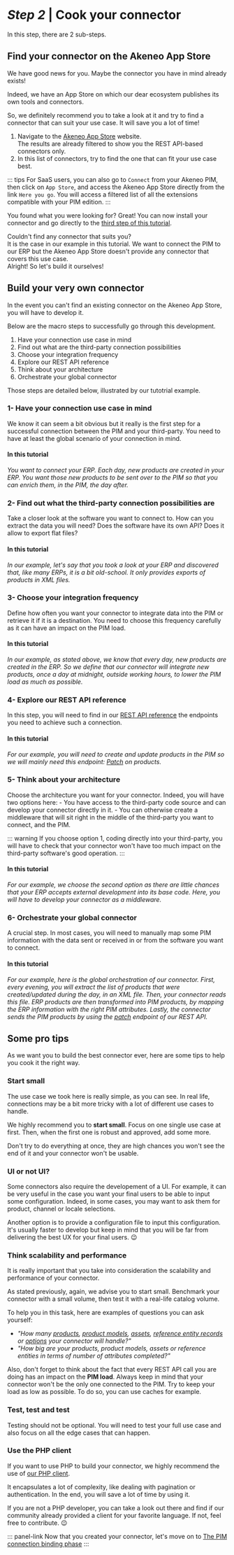 # _Step 2_ | Cook your connector

In this step, there are 2 sub-steps.

## Find your connector on the Akeneo App Store

We have good news for you. Maybe the connector you have in mind already exists!

Indeed, we have an App Store on which our dear ecosystem publishes its own tools and connectors.

So, we definitely recommend you to take a look at it and try to find a connector that can suit your use case. It will save you a lot of time!

1. Navigate to the [Akeneo App Store](https://apps.akeneo.com/extensions?edition=all&version=all&api_use=1&sort=date) website.  
The results are already filtered to show you the REST API-based connectors only.
1. In this list of connectors, try to find the one that can fit your use case best.

::: tips
For SaaS users, you can also go to `Connect` from your Akeneo PIM, then click on `App Store`, and access the Akeneo App Store directly from the link `Here you go`. You will access a filtered list of all the extensions compatible with your PIM edition. 
:::

You found what you were looking for? Great! You can now install your connector and go directly to the [third step of this tutorial](/getting-started/connect-the-pim-4x/step-3.html).

Couldn't find any connector that suits you?  
It is the case in our example in this tutorial. We want to connect the PIM to our ERP but the Akeneo App Store doesn't provide any connector that covers this use case.  
Alright! So let's build it ourselves!

## Build your very own connector

In the event you can't find an existing connector on the Akeneo App Store, you will have to develop it. 

Below are the macro steps to successfully go through this development.
1. Have your connection use case in mind
2. Find out what are the third-party connection possibilities
3. Choose your integration frequency
4. Explore our REST API reference
5. Think about your architecture
6. Orchestrate your global connector

Those steps are detailed below, illustrated by our tutotrial example.

### 1- Have your connection use case in mind

We know it can seem a bit obvious but it really is the first step for a successful connection between the PIM and your third-party. You need to have at least the global scenario of your connection in mind.

#### In this tutorial
_You want to connect your ERP. Each day, new products are created in your ERP. You want those new products to be sent over to the PIM so that you can enrich them, in the PIM, the day after._

### 2- Find out what the third-party connection possibilities are

Take a closer look at the software you want to connect to. How can you extract the data you will need? Does the software have its own API? Does it allow to export flat files?  

#### In this tutorial
_In our example, let's say that you took a look at your ERP and discovered that, like many ERPs, it is a bit old-school. It only provides exports of products in XML files._

### 3- Choose your integration frequency
Define how often you want your connector to integrate data into the PIM or retrieve it if it is a destination. You need to choose this frequency carefully as it can have an impact on the PIM load.

#### In this tutorial
_In our example, as stated above, we know that every day, new products are created in the ERP. So we define that our connector will integrate new products, once a day at midnight, outside working hours, to lower  the PIM load as much as possible._

### 4- Explore our REST API reference
In this step, you will need to find in our [REST API reference](/api-reference-index.html) the endpoints you need to achieve such a connection. 

#### In this tutorial
_For our example, you will need to create and update products in the PIM so we will mainly need this endpoint: [Patch](/api-reference.html#patch_products) on products._

### 5- Think about your architecture
Choose the architecture you want for your connector. Indeed, you will have two options here:
    - You have access to the third-party code source and can develop your connector directly in it.
    - You can otherwise create a middleware that will sit right in the middle of the third-party you want to connect, and the PIM.

::: warning
If you choose option 1, coding directly into your third-party, you will have to check that your connector won't have too much impact on the third-party software's good operation.
:::

#### In this tutorial
_For our example, we choose the second option as there are little chances that your ERP accepts external development into its base code. Here, you will have to develop your connector as a middleware._

### 6- Orchestrate your global connector

A crucial step. In most cases, you will need to manually map some PIM information with the data sent or received in or from the software you want to connect.

#### In this tutorial
_For our example, here is the global orchestration of our connector. First, every evening, you will extract the list of products that were created/updated during the day, in an XML file. Then, your connector reads this file. ERP products are then transformed into PIM products, by mapping the ERP information with the right PIM attributes. Lastly, the connector sends the PIM products by using the [patch](/api-reference.html#patch_products) endpoint of our REST API._

## Some pro tips

As we want you to build the best connector ever, here are some tips to help you cook it the right way.

### Start small
The use case we took here is really simple, as you can see. In real life, connections may be a bit more tricky with a lot of different use cases to handle.

We highly recommend you to **start small**. Focus on one single use case at first. Then, when the first one is robust and approved, add some more.

Don't try to do everything at once, they are high chances you won't see the end of it and your connector won't be usable.

### UI or not UI?

Some connectors also require the developement of a UI. For example, it can be very useful in the case you want your final users to be able to input some configuration. Indeed, in some cases, you may want to ask them for product, channel or locale selections.

Another option is to provide a configuration file to input this configuration. It's usually faster to develop but keep in mind that you will be far from delivering the best UX for your final users. :wink:

### Think scalability and performance

It is really important that you take into consideration the scalability and performance of your connector.

As stated previously, again, we advise you to start small. Benchmark your connector with a small volume, then test it with a real-life catalog volume.

To help you in this task, here are examples of questions you can ask yourself:
- _"How many [products](/concepts/products.html#product), [product models](/concepts/products.html#product-model), [assets](/concepts/asset-manager.html), [reference entity records](/concepts/reference-entities.html#reference-entity-record) or [options](/concepts/catalog-structure.html#attribute-option) your connector will handle?"_
- _"How big are your products, product models, assets or reference entities in terms of number of attributes completed?"_

Also, don't forget to think about the fact that every REST API call you are doing has an impact on the **PIM load**. Always keep in mind that your connector won't be the only one connected to the PIM. Try to keep your load as low as possible. To do so, you can use caches for example.

### Test, test and test

Testing should not be optional. You will need to test your full use case and also focus on all the edge cases that can happen.

### Use the PHP client

If you want to use PHP to build your connector, we highly recommend the use of [our PHP client](/php-client/introduction.html).

It encapsulates a lot of complexity, like dealing with pagination or authentication. In the end, you will save a lot of time by using it.

If you are not a PHP developer, you can take a look out there and find if our community already provided a client for your favorite language. If not, feel free to contribute. :wink:

::: panel-link Now that you created your connector, let's move on to [The PIM connection binding phase](/getting-started/connect-the-pim-4x/step-3.html)
:::
